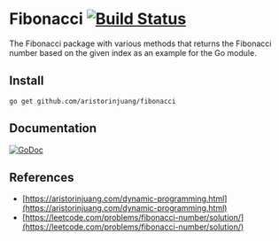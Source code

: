 # Fibonacci [![Build Status](https://travis-ci.org/aristorinjuang/fibonacci.svg?branch=master)](https://travis-ci.org/aristorinjuang/fibonacci)
The Fibonacci package with various methods that returns the Fibonacci number based on the given index as an example for the Go module.

## Install
`go get github.com/aristorinjuang/fibonacci`

## Documentation
[![GoDoc](https://pkg.go.dev/badge/github.com/aristorinjuang/fibonacci)](https://pkg.go.dev/github.com/aristorinjuang/fibonacci)

## References
- [https://aristorinjuang.com/dynamic-programming.html](https://aristorinjuang.com/dynamic-programming.html)
- [https://leetcode.com/problems/fibonacci-number/solution/](https://leetcode.com/problems/fibonacci-number/solution/)